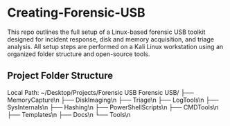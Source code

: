 # Creating-Forensic-USB
This repo outlines the full setup of a Linux-based forensic USB toolkit designed for incident response, disk and memory acquisition, and triage analysis. All setup steps are performed on a Kali Linux workstation using an organized folder structure and open-source tools.

<h2>Project Folder Structure</h2>
  Local Path: ~/Desktop/Projects/Forensic USB
Forensic USB/
├── MemoryCapture\n
├── DiskImaging\n
├── Triage\n
├── LogTools\n
├── SysInternals\n
├── Hashing\n
├── PowerShellScripts\n
├── CMDTools\n
├── Templates\n
├── Docs\n
└── Tools\n
